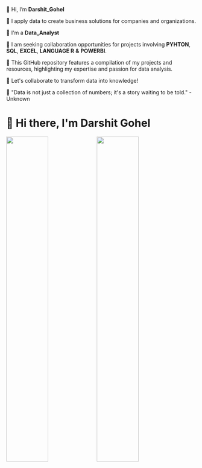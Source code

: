 👋  Hi, I’m **Darshit_Gohel**

👀  I apply data to create business solutions for companies and organizations.

🌱  I'm a **Data_Analyst**

💞️  I am seeking collaboration opportunities for projects involving 
          **PYHTON**, **SQL**, **EXCEL**, **LANGUAGE R** **&** **POWERBI**. 

🌱  This GitHub repository features a compilation of my projects and resources, highlighting my expertise and passion for data analysis. 

👀  Let's collaborate to transform data into knowledge!

💞️  "Data is not just a collection of numbers; it's a story waiting to be told." - Unknown




# 👋 Hi there, I'm Darshit Gohel


<img align="left" width="47%" src="https://github-readme-stats.vercel.app/api?username=GohelTechWhiz&show_icons=true&theme=radical"/>

<img align="left" width="47%" src="https://github-readme-stats.vercel.app/api/top-langs/?username=GohelTechWhiz&layout=compact"/>

